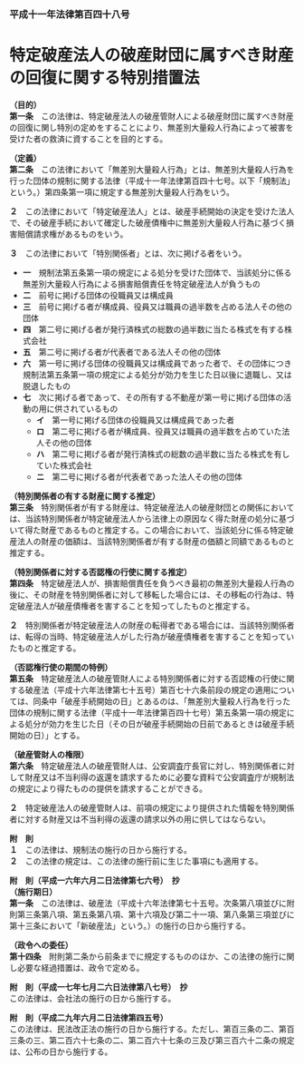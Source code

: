 ### 平成十一年法律第百四十八号  
# 特定破産法人の破産財団に属すべき財産の回復に関する特別措置法  
  
**（目的）**  
**第一条**　この法律は、特定破産法人の破産管財人による破産財団に属すべき財産の回復に関し特別の定めをすることにより、無差別大量殺人行為によって被害を受けた者の救済に資することを目的とする。  
  
**（定義）**  
**第二条**　この法律において「無差別大量殺人行為」とは、無差別大量殺人行為を行った団体の規制に関する法律（平成十一年法律第百四十七号。以下「規制法」という。）第四条第一項に規定する無差別大量殺人行為をいう。  
  
**２**　この法律において「特定破産法人」とは、破産手続開始の決定を受けた法人で、その破産手続において確定した破産債権中に無差別大量殺人行為に基づく損害賠償請求権があるものをいう。  
  
**３**　この法律において「特別関係者」とは、次に掲げる者をいう。  
* **一**　規制法第五条第一項の規定による処分を受けた団体で、当該処分に係る無差別大量殺人行為による損害賠償責任を特定破産法人が負うもの  
* **二**　前号に掲げる団体の役職員又は構成員  
* **三**　前号に掲げる者が構成員、役員又は職員の過半数を占める法人その他の団体  
* **四**　第二号に掲げる者が発行済株式の総数の過半数に当たる株式を有する株式会社  
* **五**　第二号に掲げる者が代表者である法人その他の団体  
* **六**　第一号に掲げる団体の役職員又は構成員であった者で、その団体につき規制法第五条第一項の規定による処分が効力を生じた日以後に退職し、又は脱退したもの  
* **七**　次に掲げる者であって、その所有する不動産が第一号に掲げる団体の活動の用に供されているもの  
	* **イ**　第一号に掲げる団体の役職員又は構成員であった者  
	* **ロ**　第二号に掲げる者が構成員、役員又は職員の過半数を占めていた法人その他の団体  
	* **ハ**　第二号に掲げる者が発行済株式の総数の過半数に当たる株式を有していた株式会社  
	* **ニ**　第二号に掲げる者が代表者であった法人その他の団体  
  
**（特別関係者の有する財産に関する推定）**  
**第三条**　特別関係者が有する財産は、特定破産法人の破産財団との関係においては、当該特別関係者が特定破産法人から法律上の原因なく得た財産の処分に基づいて得た財産であるものと推定する。この場合において、当該処分に係る特定破産法人の財産の価額は、当該特別関係者が有する財産の価額と同額であるものと推定する。  
  
**（特別関係者に対する否認権の行使に関する推定）**  
**第四条**　特定破産法人が、損害賠償責任を負うべき最初の無差別大量殺人行為の後に、その財産を特別関係者に対して移転した場合には、その移転の行為は、特定破産法人が破産債権者を害することを知ってしたものと推定する。  
  
**２**　特別関係者が特定破産法人の財産の転得者である場合には、当該特別関係者は、転得の当時、特定破産法人がした行為が破産債権者を害することを知っていたものと推定する。  
  
**（否認権行使の期間の特例）**  
**第五条**　特定破産法人の破産管財人による特別関係者に対する否認権の行使に関する破産法（平成十六年法律第七十五号）第百七十六条前段の規定の適用については、同条中「破産手続開始の日」とあるのは、「無差別大量殺人行為を行った団体の規制に関する法律（平成十一年法律第百四十七号）第五条第一項の規定による処分が効力を生じた日（その日が破産手続開始の日前であるときは破産手続開始の日）」とする。  
  
**（破産管財人の権限）**  
**第六条**　特定破産法人の破産管財人は、公安調査庁長官に対し、特別関係者に対して財産又は不当利得の返還を請求するために必要な資料で公安調査庁が規制法の規定により得たものの提供を請求することができる。  
  
**２**　特定破産法人の破産管財人は、前項の規定により提供された情報を特別関係者に対する財産又は不当利得の返還の請求以外の用に供してはならない。  
  
**附　則**  
**１**　この法律は、規制法の施行の日から施行する。  
**２**　この法律の規定は、この法律の施行前に生じた事項にも適用する。  
  
**附　則（平成一六年六月二日法律第七六号）　抄**  
**（施行期日）**  
**第一条**　この法律は、破産法（平成十六年法律第七十五号。次条第八項並びに附則第三条第八項、第五条第八項、第十六項及び第二十一項、第八条第三項並びに第十三条において「新破産法」という。）の施行の日から施行する。  
  
**（政令への委任）**  
**第十四条**　附則第二条から前条までに規定するもののほか、この法律の施行に関し必要な経過措置は、政令で定める。  
  
**附　則（平成一七年七月二六日法律第八七号）　抄**  
この法律は、会社法の施行の日から施行する。  
  
**附　則（平成二九年六月二日法律第四五号）**  
この法律は、民法改正法の施行の日から施行する。ただし、第百三条の二、第百三条の三、第二百六十七条の二、第二百六十七条の三及び第三百六十二条の規定は、公布の日から施行する。  
  
